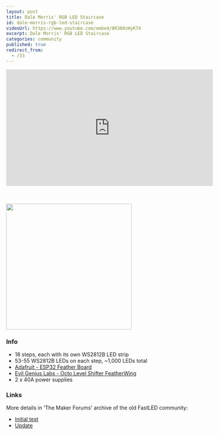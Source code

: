 ```yaml
---
layout: post
title: Dale Morris' RGB LED Staircase
id: dale-morris-rgb-led-staircase
videoUrl: https://www.youtube.com/embed/8R36HzHyK74
excerpt: Dale Morris' RGB LED Staircase
categories: community
published: true
redirect_from:
  - /33
---
```


<div class="embed-responsive embed-responsive-16by9">
  <iframe class="embed-responsive-item" width="560" height="315" src="https://www.youtube.com/embed/P2HpgP1DUhQ" frameborder="0"></iframe>
</div>
<br />
<br />

<a target="_blank" href="https://discourseuploadspace.sfo2.cdn.digitaloceanspaces.com/original/3X/7/8/780405f882712d987299682db54f9aea262c63e8.jpeg"><img src="https://discourseuploadspace.sfo2.cdn.digitaloceanspaces.com/original/3X/7/8/780405f882712d987299682db54f9aea262c63e8.jpeg" style="width:340px" class="img-responsive" /></a>

### Info

* 18 steps, each with its own WS2812B LED strip
* 53-55 WS2812B LEDs on each step, ~1,000 LEDs total
* [Adafruit - ESP32 Feather Board](https://www.adafruit.com/product/3405)
* [Evil Genius Labs - Octo Level Shifter FeatherWing](https://www.evilgeniuslabs.org/level-shifter-featherwing)
* 2 x 40A power supplies

### Links

More details in 'The Maker Forums' archive of the old FastLED community:

* [Initial test](https://forum.makerforums.info/t/initial-testing-of-led-stairs-at-work-just-for-fun/66030)
* [Update](https://forum.makerforums.info/t/an-update-to-the-stairs-at-work/66031)
